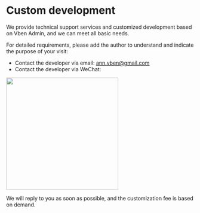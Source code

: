 # Custom development

We provide technical support services and customized development based on Vben Admin, and we can meet all basic needs.

For detailed requirements, please add the author to understand and indicate the purpose of your visit:

- Contact the developer via email: [ann.vben@gmail.com](mailto:ann.vben@gmail.com)
- Contact the developer via WeChat:

 <img src="https://unpkg.com/@vbenjs/static-source@0.1.7/source/wechat.jpg" style="width: 300px;"/>

We will reply to you as soon as possible, and the customization fee is based on demand.